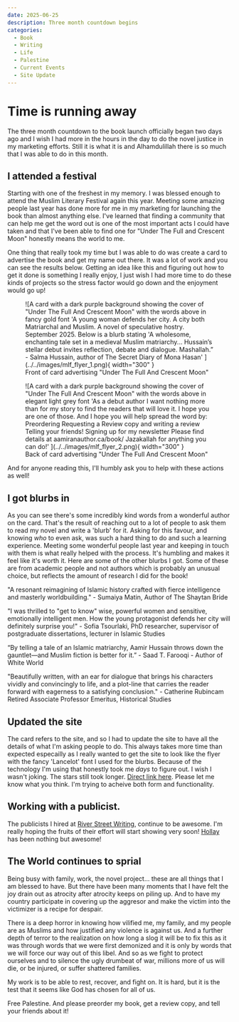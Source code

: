 ```yaml
---
date: 2025-06-25
description: Three month countdown begins
categories:
  - Book
  - Writing
  - Life
  - Palestine
  - Current Events
  - Site Update
---
```


# Time is running away

The three month countdown to the book launch officially began two days ago and I wish I had more in the hours in the day to do the novel justice in my marketing efforts. Still it is what it is and Alhamdulillah there is so much that I was able to do in this month.

<!-- more -->

## I attended a festival

Starting with one of the freshest in my memory. I was blessed enough to attend the Muslim Literary Festival again this year. Meeting some amazing people last year has done more for me in my marketing for launching the book than almost anything else. I've learned that finding a community that can help me get the word out is one of the most important acts I could have taken and that I've been able to find one for  "Under The Full and Crescent Moon" honestly means the world to me.

One thing that really took my time but I was able to do was create a card to advertise the book and get my name out there. It was a lot of work and you can see the results below. Getting an idea like this and figuring out how to get it done is something I really enjoy, I just wish I had more time to do these kinds of projects so the stress factor would go down and the enjoyment would go up!

<figure markdown="span">
  ![A card with a dark purple background showing the cover of "Under The Full And Crescent Moon" with the words above in fancy gold font 'A young woman defends her city. A city both Matriarchal and Muslim. A novel of speculative hostry. September 2025. Below is a blurb stating 'A wholesome, enchanting tale set in a medieval Muslim matriarchy... Hussain’s stellar debut invites reflection, debate and dialogue. Mashallah.” - Salma Hussain, author of The Secret Diary of Mona Hasan' ](../../images/mlf_flyer_1.png){ width="300" }
  <figcaption>Front of card advertising "Under The Full And Crescent Moon"</figcaption>
</figure>

<figure markdown="span">
  ![A card with a dark purple background showing the cover of "Under The Full And Crescent Moon" with the words above in elegant light grey font 'As a debut author I want nothing more than for my story to find the readers that will love it. I hope you are one of those. And I hope you will help spread the word by: Preordering Requesting a Review copy and writing a review Telling your friends! Signing up for my newsletter Please find details at aamiranauthor.ca/book/
Jazakallah for anything you can do!' ](../../images/mlf_flyer_2.png){ width="300" }
  <figcaption>Back of card advertising "Under The Full And Crescent Moon"</figcaption>
</figure>

And for anyone reading this, I'll humbly ask you to help with these actions as well!

## I got blurbs in

As you can see there's some incredibly kind words from a wonderful author on the card. That's the result of reaching out to a lot of people to ask them to read my novel and write a 'blurb' for it. Asking for this favour, and knowing *who* to even ask, was such a hard thing to do and such a learning experience. Meeting some wonderful people last year and keeping in touch with them is what really helped with the process. It's humbling and makes it feel like it's worth it. Here are some of the other blurbs I got. Some of these are from academic people and not authors which is probably an unusual choice, but reflects the amount of research I did for the book!

"A resonant reimagining of Islamic history crafted with fierce intelligence and masterly worldbuilding." - Sumaiya Matin, Author of The Shaytan Bride

"I was thrilled to "get to know" wise, powerful women and sensitive, emotionally intelligent men. How the young protagonist defends her city will definitely surprise you!" - Sofia Tsourlaki, PhD researcher, supervisor of postgraduate dissertations, lecturer in Islamic Studies

“By telling a tale of an Islamic matriarchy, Aamir Hussain throws down the gauntlet—and Muslim fiction is better for it.” - Saad T. Farooqi - Author of White World

"Beautifully written, with an ear for dialogue that brings his characters vividly and convincingly to life, and a plot-line that carries the reader forward with eagerness to a satisfying conclusion." - Catherine Rubincam Retired Associate Professor Emeritus, Historical Studies

## Updated the site

The card refers to the site, and so I had to update the site to have all the details of what I'm asking people to do. This always takes more time than expected especailly as I really wanted to get the site to look like the flyer with the fancy 'Lancelot' font I used for the blurbs. Because of the technology I'm using that honestly took me *days* to figure out. I wish I wasn't joking. The stars still took longer. [Direct link here](../../book.md). Please let me know what you think. I'm trying to acheive both form and functionality.

## Working with a publicist.

The publicists I hired at [River Street Writing](https://www.riverstreetwriting.com/), continue to be awesome. I'm really hoping the fruits of their effort will start showing very soon! [Hollay](https://www.hollayghadery.ca/) has been nothing but awesome!

## The World continues to sprial

Being busy with family, work, the novel project... these are all things that I am blessed to have. But there have been many moments that I have felt the joy drain out as atrocity after atrocity keeps on piling up. And to have my country participate in covering up the aggresor and make the victim into the victimizer is a recipe for despair.

There is a deep horror in knowing how vilified me, my family, and my people are as Muslims and how justified any violence is against us. And a further depth of terror to the realization on how long a slog it will be to fix this as it was through words that we were first demonized and it is only by words that we will force our way out of this libel. And so as we fight to protect ourselves and to silence the ugly drumbeat of war, millions more of us will die, or be injured, or suffer shattered families.

My work is to be able to rest, recover, and fight on. It is hard, but it is the test that it seems like God has chosen for all of us.

Free Palestine. And please preorder my book, get a review copy, and tell your friends about it!
